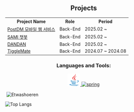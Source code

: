 <p align="left">
</p>
<div align="center">
    <h2> Projects </h2>
  <table>
    <tr>
      <th>Project Name</th>
      <th>Role</th>
      <th>Period</th>
    </tr>
    <tr>
      <td><a href=https://github.com/fullstack-dev-hub/postdm.git>PostDM 모바일 웹 서비스</a></td>
      <td>Back-End</td>
      <td>2025.02 ~ </td>
    </tr>
    <tr>
      <td><a href=https://github.com/SMU-Chatbot/SAMI-Back_End>SAMI 챗봇</a></td>
      <td>Back-End</td>
      <td>2025.02 ~ </td>
    </tr>
    <tr>
      <td><a href=https://github.com/Software-Engineering-1st>DANDAN</a></td>
      <td>Back-End</td>
      <td>2025.02 ~ </td>
    </tr>
    <tr>
      <td><a href=https://github.com/TiggleMate2024>TiggleMate</a></td>
      <td>Back-End</td>
      <td>2024.07 ~ 2024.08</td>
    </tr>
  </table>
</div>
<h3 align="center">Languages and Tools:</h3>
<p align="center"> <a href="https://www.java.com" target="_blank" rel="noreferrer"> <img src="https://raw.githubusercontent.com/devicons/devicon/master/icons/java/java-original.svg" alt="java" width="40" height="40"/> </a> <a href="https://spring.io/" target="_blank" rel="noreferrer"> <img src="https://www.vectorlogo.zone/logos/springio/springio-icon.svg" alt="spring" width="40" height="40"/> </a> </p> 

<p>&nbsp;<img align="center" src="https://github-readme-stats.vercel.app/api?username=Etwashoeren&show_icons=true&locale=en" alt="Etwashoeren" /></p>

![Top Langs](https://github-readme-stats.vercel.app/api/top-langs/?username=Etwashoeren&layout=compact)

